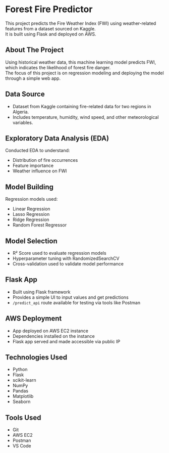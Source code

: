 # Forest Fire Predictor

This project predicts the Fire Weather Index (FWI) using weather-related features from a dataset sourced on Kaggle.  
It is built using Flask and deployed on AWS.

## About The Project

Using historical weather data, this machine learning model predicts FWI, which indicates the likelihood of forest fire danger.  
The focus of this project is on regression modeling and deploying the model through a simple web app.

## Data Source

- Dataset from Kaggle containing fire-related data for two regions in Algeria.
- Includes temperature, humidity, wind speed, and other meteorological variables.

## Exploratory Data Analysis (EDA)

Conducted EDA to understand:
- Distribution of fire occurrences
- Feature importance
- Weather influence on FWI

## Model Building

Regression models used:
- Linear Regression
- Lasso Regression
- Ridge Regression
- Random Forest Regressor

## Model Selection

- R² Score used to evaluate regression models
- Hyperparameter tuning with RandomizedSearchCV
- Cross-validation used to validate model performance

## Flask App

- Built using Flask framework
- Provides a simple UI to input values and get predictions
- `/predict_api` route available for testing via tools like Postman

## AWS Deployment

- App deployed on AWS EC2 instance
- Dependencies installed on the instance
- Flask app served and made accessible via public IP

## Technologies Used

- Python
- Flask
- scikit-learn
- NumPy
- Pandas
- Matplotlib
- Seaborn

## Tools Used

- Git
- AWS EC2
- Postman
- VS Code

